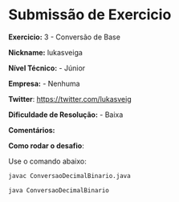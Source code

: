 # Submissão de Exercicio

**Exercicio:** 3 - Conversão de Base

**Nickname:** lukasveiga

**Nível Técnico:** - Júnior

**Empresa:** - Nenhuma

**Twitter**: https://twitter.com/lukasveig

**Dificuldade de Resolução:** - Baixa

**Comentários:**

**Como rodar o desafio**:

Use o comando abaixo:

```bash
javac ConversaoDecimalBinario.java

java ConversaoDecimalBinario
```
